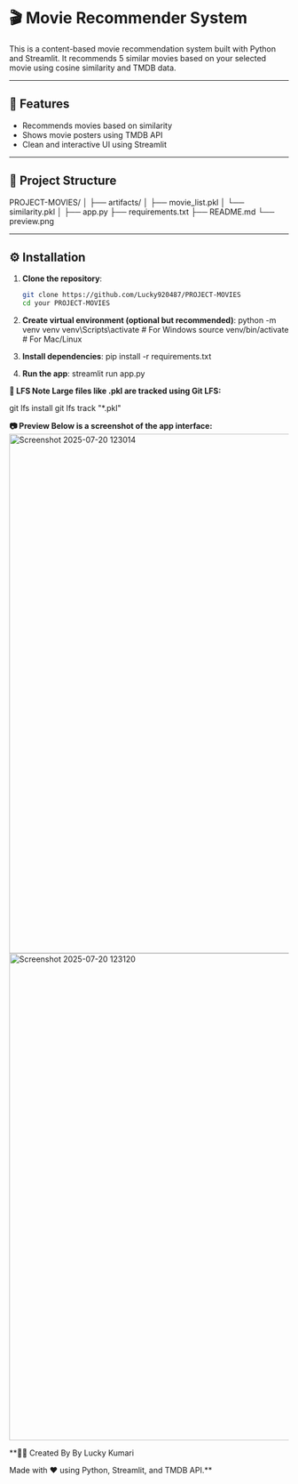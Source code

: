 # 🎬 Movie Recommender System

This is a content-based movie recommendation system built with Python and Streamlit. It recommends 5 similar movies based on your selected movie using cosine similarity and TMDB data.

---

## 🚀 Features

- Recommends movies based on similarity
- Shows movie posters using TMDB API
- Clean and interactive UI using Streamlit

---

## 📁 Project Structure

PROJECT-MOVIES/
│
├── artifacts/
│ ├── movie_list.pkl
│ └── similarity.pkl
│
├── app.py
├── requirements.txt
├── README.md
└── preview.png


---

## ⚙️ Installation

1. **Clone the repository**:
   ```bash
   git clone https://github.com/Lucky920487/PROJECT-MOVIES
   cd your PROJECT-MOVIES
   
2. **Create virtual environment (optional but recommended)**:
   python -m venv venv
   venv\Scripts\activate  # For Windows
   source venv/bin/activate  # For Mac/Linux
   
4. **Install dependencies**:
   pip install -r requirements.txt
5. **Run the app**:
   streamlit run app.py

  **💾 LFS Note
  Large files like .pkl are tracked using Git LFS:**

  git lfs install
  git lfs track "*.pkl"

  **📷 Preview
  Below is a screenshot of the app interface:**
  <img width="1862" height="934" alt="Screenshot 2025-07-20 123014" src="https://github.com/user-attachments/assets/e3b43512-e597-40b1-8a49-f261c4865cbd" />
  <img width="1736" height="876" alt="Screenshot 2025-07-20 123120" src="https://github.com/user-attachments/assets/f76a1e0c-008e-478b-8117-59f8be1c33d8" />

**👩‍💻 Created By
By Lucky Kumari

Made with ❤️ using Python, Streamlit, and TMDB API.**


